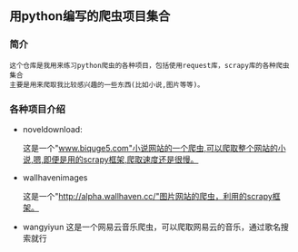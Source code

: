 ## 用python编写的爬虫项目集合
### 简介
    
    这个仓库是我用来练习python爬虫的各种项目，包括使用request库，scrapy库的各种爬虫集合
    主要是用来爬取我比较感兴趣的一些东西(比如小说,图片等等)。
   
### 各种项目介绍

* noveldownload:
    
    这是一个"www.biquge5.com"小说网站的一个爬虫,可以爬取整个网站的小说,嗯,即便是用的scrapy框架,爬取速度还是很慢。
   
* wallhavenimages
    
    这是一个"http://alpha.wallhaven.cc/"图片网站的爬虫，利用的scrapy框架。
    
* wangyiyun 
    这是一个网易云音乐爬虫，可以爬取网易云的音乐，通过歌名搜索就行